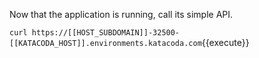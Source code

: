 Now that the application is running, call its simple API.

`curl https://[[HOST_SUBDOMAIN]]-32500-[[KATACODA_HOST]].environments.katacoda.com`{{execute}}
